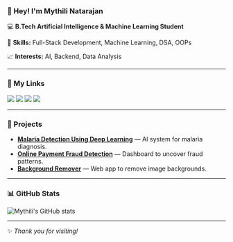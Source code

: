 ### 👋 Hey! I'm Mythili Natarajan

💻 **B.Tech Artificial Intelligence & Machine Learning Student**

🚀 **Skills:** Full-Stack Development, Machine Learning, DSA, OOPs

📈 **Interests:** AI, Backend, Data Analysis

---

### 🌟 My Links

[![](https://img.shields.io/badge/Resume-View-green)](https://mythili2005.github.io/mythili2005/)
[![](https://img.shields.io/badge/LinkedIn-Profile-gray)](https://www.linkedin.com/in/mythili-natarajan-89a380259/)
[![](https://img.shields.io/badge/Email-Send-darkblue)](mailto:mythilinatarajan159@gmail.com)
[![](https://img.shields.io/badge/GitHub-github.com/mythili2005-blue)](https://github.com/mythili2005)

---

### 📌 Projects

- **[Malaria Detection Using Deep Learning](https://huggingface.co/spaces/mythili18/Malaria_Prediction_using_smear_images)** — AI system for malaria diagnosis.
- **[Online Payment Fraud Detection](https://app.powerbi.com/groups/me/reports/5dbf55de-5ad6-488f-b0a3-350f7569d75b/621fa3a04bb2006b733b?ctid=fe00887a-19c3-42af-8d5a-e26e1c80ff82&experience=power-bi)** — Dashboard to uncover fraud patterns.
- **[Background Remover](https://bg-removal-dun.vercel.app/)** — Web app to remove image backgrounds.

---

### 📊 GitHub Stats

![Mythili's GitHub stats](https://github-readme-stats.vercel.app/api?username=mythili2005&show_icons=true&theme=radical)

---

✨ _Thank you for visiting!_
